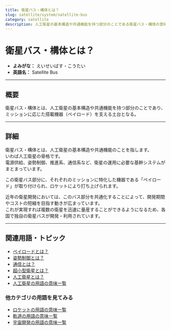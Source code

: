 ```yaml
---
title: 衛星バス・構体とは？
slug: satellite/system/satellite-bus
category: satellite
description: 人工衛星の基本構造や共通機能を持つ部分のことである衛星バス・構体の意味・定義・内容について解説します。  
---
```


# 衛星バス・構体とは？

- **よみがな：** えいせいばす・こうたい  
- **英語名：** Satellite Bus  

---

## 概要

衛星バス・構体とは、人工衛星の基本構造や共通機能を持つ部分のことであり、ミッションに応じた搭載機器（ペイロード）を支える土台となる。  

---

## 詳細

衛星バス・構体とは、人工衛星の基本構造や共通機能のことを指します。  
いわば人工衛星の骨格です。  
電源供給、姿勢制御、推進系、通信系など、衛星の運用に必要な基幹システムがまとまっています。  

この衛星バス部分に、それぞれのミッションに特化した機器である「ペイロード」が取り付けられ、ロケットにより打ち上げられます。  

近年の衛星開発においては、このバス部分を共通化することによって、開発期間やコストの短縮を目指す動きが広まっています。  
これが実現すれば複数の衛星を迅速に量産することができるようになるため、各国で独自の衛星バスが開発・利用されています。  

---

## 関連用語・トピック

- [ペイロードとは？](/docs/rocket/system/payload)
- [姿勢制御とは？](/docs/control/technology/attitude-control)
- [通信とは？](/docs/communication/communication)
- [超小型衛星とは？](/docs/satellite/type/cubesat)
- [人工衛星とは？](/docs/satellite/satellite)
- [人工衛星の用語の意味一覧](/docs/category/satellite)

### 他カテゴリの用語を見てみる
- [ロケットの用語の意味一覧](/docs/category/rocket)
- [軌道の用語の意味一覧](/docs/category/orbit)
- [宇宙開発の用語の意味一覧](/docs/category/glossary)

